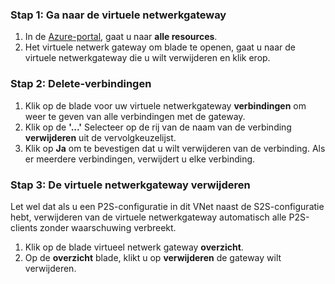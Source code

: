 ### <a name="step-1-navigate-to-the-virtual-network-gateway"></a>Stap 1: Ga naar de virtuele netwerkgateway

1. In de [Azure-portal](https://portal.azure.com), gaat u naar **alle resources**. 
2. Het virtuele netwerk gateway om blade te openen, gaat u naar de virtuele netwerkgateway die u wilt verwijderen en klik erop.

### <a name="step-2-delete-connections"></a>Stap 2: Delete-verbindingen

1. Klik op de blade voor uw virtuele netwerkgateway **verbindingen** om weer te geven van alle verbindingen met de gateway.
2. Klik op de **'...'** Selecteer op de rij van de naam van de verbinding **verwijderen** uit de vervolgkeuzelijst.
3. Klik op **Ja** om te bevestigen dat u wilt verwijderen van de verbinding. Als er meerdere verbindingen, verwijdert u elke verbinding.

### <a name="step-3-delete-the-virtual-network-gateway"></a>Stap 3: De virtuele netwerkgateway verwijderen

Let wel dat als u een P2S-configuratie in dit VNet naast de S2S-configuratie hebt, verwijderen van de virtuele netwerkgateway automatisch alle P2S-clients zonder waarschuwing verbreekt.

1. Klik op de blade virtueel netwerk gateway **overzicht**.
2. Op de **overzicht** blade, klikt u op **verwijderen** de gateway wilt verwijderen.
